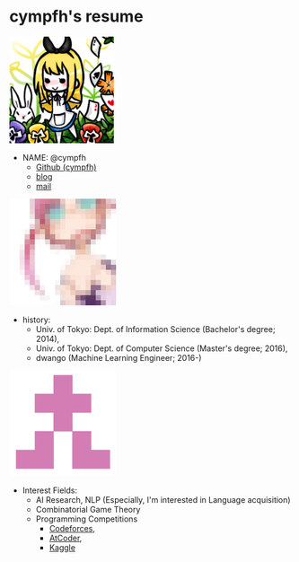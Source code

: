 # cympfh's resume

![](img/icon-alice.png)

- NAME: @cympfh
    - [Github (cympfh)](https://github.com/cympfh?tab=repositories)
    - [blog](http://cympfh.cc/)
    - [mail](cympfh@gmail.com)

![](img/icon-mosaic.png)

- history:
    - Univ. of Tokyo: Dept. of Information Science (Bachelor's degree; 2014),
    - Univ. of Tokyo: Dept. of Computer Science (Master's degree; 2016),
    - dwango (Machine Learning Engineer; 2016-)

![](img/icon-gh.png)

- Interest Fields:
    - AI Research, NLP (Especially, I'm interested in Language acquisition)
    - Combinatorial Game Theory
    - Programming Competitions
        - [Codeforces](http://codeforces.com/profile/cympfh),
        - [AtCoder](http://atcoder.jp/user/cympfh),
        - [Kaggle](https://www.kaggle.com/cympfh)
